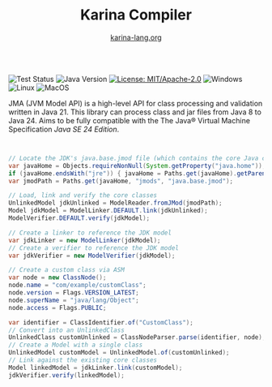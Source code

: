 

<div align="center">

<h1 align="center">Karina Compiler</h1>
<a href="https://karina-lang.org/">
  karina-lang.org
</a>


</div>

<br>
<br>
<br>

![Test Status](https://github.com/Plixo2/JMA/actions/workflows/gradle.yml/badge.svg)
![Java Version](https://img.shields.io/badge/Java-21-orange) 
[![License: MIT/Apache-2.0](https://img.shields.io/badge/License-Apache--2.0%20%7C%20MIT-blue)](https://opensource.org/licenses/MIT)
![Windows](https://img.shields.io/badge/Windows-0078D6?style=flat)
![Linux](https://img.shields.io/badge/Linux-FCC624?style=flat&logo=linux&logoColor=black)
![MacOS](https://img.shields.io/badge/MacOS-000000?style=flat&logo=apple&logoColor=white)

JMA (JVM Model API) is a high-level API for class processing and validation written in Java 21.
This library can process class and jar files from Java 8 to Java 24. 
Aims to be fully compatible with the The Java® Virtual Machine Specification _Java SE 24 Edition_.


```java


// Locate the JDK's java.base.jmod file (which contains the core Java classes)
var javaHome = Objects.requireNonNull(System.getProperty("java.home"));
if (javaHome.endsWith("jre")) { javaHome = Paths.get(javaHome).getParent().toString(); }
var jmodPath = Paths.get(javaHome, "jmods", "java.base.jmod");

// Load, link and verify the core classes
UnlinkedModel jdkUnlinked = ModelReader.fromJMod(jmodPath);
Model jdkModel = ModelLinker.DEFAULT.link(jdkUnlinked);
ModelVerifier.DEFAULT.verify(jdkModel);

// Create a linker to reference the JDK model
var jdkLinker = new ModelLinker(jdkModel);
// Create a verifier to reference the JDK model
var jdkVerifier = new ModelVerifier(jdkModel);

// Create a custom class via ASM
var node = new ClassNode();
node.name = "com/example/customClass";
node.version = Flags.VERSION_LATEST;
node.superName = "java/lang/Object";
node.access = Flags.PUBLIC;

var identifier = ClassIdentifier.of("CustomClass");
// Convert into an UnlinkedClass
UnlinkedClass customUnlinked = ClassNodeParser.parse(identifier, node);
// Create a Model with a single class
UnlinkedModel customModel = UnlinkedModel.of(customUnlinked);
// Link against the existing core classes
Model linkedModel = jdkLinker.link(customModel);
jdkVerifier.verify(linkedModel);

```